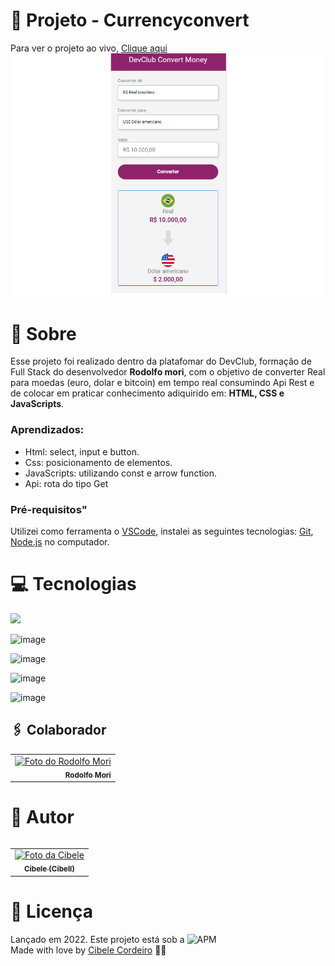 

# :triangular_flag_on_post: Projeto - Currencyconvert
Para ver o projeto ao vivo, [Clique aqui](https://cibell.github.io/currencyconvert/)
![projeto preview](./assetes/foto.png)

# :speech_balloon: Sobre

Esse projeto foi realizado dentro da platafomar do DevClub, formação de Full Stack do desenvolvedor **Rodolfo mori**, com o objetivo de converter Real para moedas (euro, dolar e bitcoin) em tempo real consumindo Api Rest e de colocar em praticar conhecimento adiquirido em: **HTML, CSS e JavaScripts**. 

### Aprendizados:
- Html: select, input e button.
- Css: posicionamento de elementos.
- JavaScripts: utilizando const e arrow function.
- Api: rota do tipo Get 

### Pré-requisitos"

Utilizei como ferramenta o [VSCode](https://code.visualstudio.com/), instalei as seguintes tecnologias: [Git](https://git-scm.com), [Node.js](https://nodejs.org/en/) no computador.


# :computer: Tecnologias

 <img src="https://img.shields.io/badge/HTML-239120?style=for-the-badge&logo=html5&logoColor=white">

![image](https://img.shields.io/badge/CSS-239120?&style=for-the-badge&logo=css3&logoColor=white)

![image](https://img.shields.io/badge/JavaScript-F7DF1E?style=for-the-badge&logo=javascript&logoColor=black)

![image](https://camo.githubusercontent.com/194ae9b0be9bfd4caedab16de320d3987f4c144112461590a206262d21eb769b/68747470733a2f2f696d672e736869656c64732e696f2f62616467652f2d56697375616c25323053747564696f253230436f64652d3333333333333f7374796c653d666c6174266c6f676f3d76697375616c2d73747564696f2d636f6465266c6f676f436f6c6f723d303037414343)

![image](https://img.shields.io/badge/figma-%23F24E1E.svg?style=for-the-badge&logo=figma&logoColor=white)

## 🖇️ Colaborador

<table>
  <tr>
    <td align="right">
      <a href="https://github.com/rodolfomori" target="blank">
        <img src="https://user-images.githubusercontent.com/95030203/155012879-fc6991b4-5357-4675-9ef5-1dd56f795265.png" width="100px;" alt="Foto do Rodolfo Mori"/><br>
        <sub>
          <b>Rodolfo Mori</b>
        </sub>
      </a>
    </td>
    <table>

# :pencil: Autor
<table>
  <tr>
    <td align="center">
      <a href="https://github.com/Cibell" target="blank">
        <img src="https://avatars.githubusercontent.com/u/88112866?v=4" width="100px;" alt="Foto da Cibele"/><br>
        <sub>
          <b>Cibele (Cibell)</b>
        </sub>
      </a>
    </td>
    </table>

# :closed_book: Licença

Lançado em 2022. Este projeto está sob a ![APM](https://img.shields.io/apm/l/dev)<br>
Made with love by [Cibele Cordeiro](https://github.com/Cibell) 💜🚀
